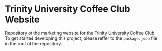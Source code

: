 # Trinity University Coffee Club Website
Repository of the marketing website for the Trinity University Coffee Club. To get started developing this project, please reffer to the `package.json` file in the root of the repository.
